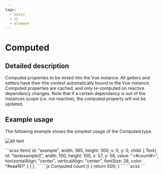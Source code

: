 ```yaml
---
tags:
  - basic
  - ui
  - element
---
```

# Computed

## Detailed description
Computed properties to be mixed into the Vue instance. All getters and setters have their this context automatically bound to the Vue instance. Computed properties are cached, and only re-computed on reactive dependency changes. Note that if a certain dependency is out of the instances scope (i.e. not reactive), the computed property will not be updated.

## Example usage
The following example shows the simplest usage of the Computed type.

![alt text](./Computed.gif)

<code-group>
<code-block title=".at">
```scss
Item{  
  id: "example",
  width: 365,
  height: 300,
  x: 0,
  y: 0,
  child: [
    Text{     
      id: "textexample3",
      width: 100,
      height: 100,
      x: 57,
      y: 58,
      value: "<#count#>",
      horizontalAlign: "center",
      verticalAlign: "center",
      fontSize: 28,
      color: "#eaa161"
    }
  ]
}, 
```
</code-block>

<code-block title=".atObj" active>
```js
Computed count () { 
	return 500;
}
```
</code-block>

<code-block title=".atStyle">
```scss
```
</code-block>
</code-group>
